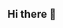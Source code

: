 ## Hi there 👋

<!--
**soyeon1221/soyeon1221** is a ✨ _special_ ✨ repository because its `README.md` (this file) appears on your GitHub profile.

Here are some ideas to get you started:

- 🔭 I’m currently working on ...
- 🌱 I’m currently learning ...
- 👯 I’m looking to collaborate on ...
- 🤔 I’m looking for help with ...
- 💬 Ask me about ...
- 📫 How to reach me: ...
- 😄 Pronouns: ...
- ⚡ Fun fact: ...
-

![header](https://capsule-render.vercel.app/api?type=cylinder&color=auto&height=300&section=header&text=capsule%20render&fontSize=90)
